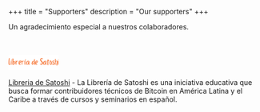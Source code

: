 +++
title = "Supporters"
description = "Our supporters"
+++

Un agradecimiento especial a nuestros colaboradores.

<br>
<br>

<a href="https://libreriadesatoshi.com/">
<img src="/libre_sato_logo.png" alt="Libreria de satoshi Logo" style="width:20%;height:20%;border:0;">
</a>

[Libreria de Satoshi](https://libreriadesatoshi.com/) - La Librería de Satoshi es una iniciativa educativa que busca formar contribuidores técnicos de Bitcoin en
América Latina y el Caribe a través de cursos y seminarios en español.
